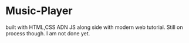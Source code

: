 # Music-Player

built with HTML,CSS ADN JS along side with modern web tutorial. Still on process though. I am not done yet.
